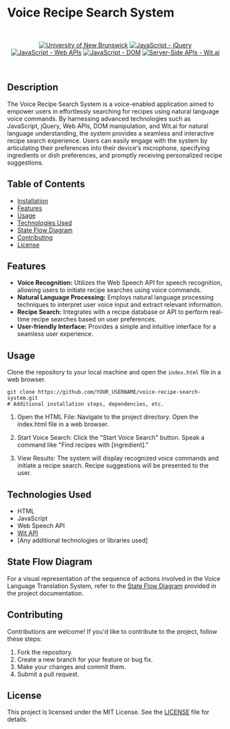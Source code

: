 # Voice Recipe Search System

<br/>
<p align="center">
    <a href="https://unb.ca/cel/bootcamps/coding.html">
        <img alt="University of New Brunswick" src="https://img.shields.io/static/v1.svg?label=bootcamp&message=UNB&color=red" /></a>
    <a href="https://jquery.com/" >
        <img alt="JavaScript - jQuery" src="https://img.shields.io/static/v1.svg?label=JavaScripts&message=jQuery&color=blue" /></a>
    <a href="https://developer.mozilla.org/en-US/docs/Learn/JavaScript/Client-side_web_APIs/Introduction" >
        <img alt="JavaScript - Web APIs" src="https://img.shields.io/static/v1.svg?label=JavaScripts&message=Web APIs&color=green" /></a>
    <a href="https://developer.mozilla.org/en-US/docs/Web/API/Document_Object_Model/Traversing_an_HTML_table_with_JavaScript_and_DOM_Interfaces" >
        <img alt="JavaScript - DOM" src="https://img.shields.io/static/v1.svg?label=JavaScript&message=DOM&color=violet" /></a>
    <a href="[https://developer.mozilla.org/en-US/docs/Learn/Server-side/First_steps/Introduction](https://wit.ai/)" >
        <img alt="Server-Side APIs - Wit.ai" src="https://img.shields.io/static/v1.svg?label=Server-Side APIs&message=Wit.ai&color=orange" /></a>
</p>
<br/>

## Description

The Voice Recipe Search System is a voice-enabled application aimed to empower users in effortlessly searching for recipes using natural language voice commands.
By harnessing advanced technologies such as JavaScript, jQuery, Web APIs, DOM manipulation, and Wit.ai for natural language understanding, the system provides a seamless and interactive recipe search experience.
Users can easily engage with the system by articulating their preferences into their device's microphone, specifying ingredients or dish preferences, and promptly receiving personalized recipe suggestions.

## Table of Contents

- [Installation](#installation)
- [Features](#features)
- [Usage](#usage)
- [Technologies Used](#technologies-used)
- [State Flow Diagram](#state_flow_diagram)
- [Contributing](#contributing)
- [License](#license)



## Features

- **Voice Recognition:** Utilizes the Web Speech API for speech recognition, allowing users to initiate recipe searches using voice commands.
- **Natural Language Processing:** Employs natural language processing techniques to interpret user voice input and extract relevant information.
- **Recipe Search:** Integrates with a recipe database or API to perform real-time recipe searches based on user preferences.
- **User-friendly Interface:** Provides a simple and intuitive interface for a seamless user experience.



## Usage

Clone the repository to your local machine and open the `index.html` file in a web browser.

```
git clone https://github.com/YOUR_USERNAME/voice-recipe-search-system.git
# Additional installation steps, dependencies, etc.

```

1.    Open the HTML File:
        Navigate to the project directory.
        Open the index.html file in a web browser.

2.    Start Voice Search:
        Click the "Start Voice Search" button.
        Speak a command like "Find recipes with [ingredient]."

3.    View Results:
        The system will display recognized voice commands and initiate a recipe search.
        Recipe suggestions will be presented to the user.

## Technologies Used

-    HTML
-    JavaScript
-    Web Speech API
-    [Wit API][wit-api]
-    [Any additional technologies or libraries used]

## State Flow Diagram

For a visual representation of the sequence of actions involved in the Voice Language Translation System, refer to the [State Flow Diagram][state-flow] provided in the project documentation.

## Contributing

Contributions are welcome! If you'd like to contribute to the project, follow these steps:

1.    Fork the repository.
2.    Create a new branch for your feature or bug fix.
3.    Make your changes and commit them.
4.    Submit a pull request.
    
## License

This project is licensed under the MIT License. See the [LICENSE][MIT] file for details.

[project-app]: <>
[project-code]: <https://github.com/naturuplift/bootcamp-project-one/blob/main/index.html>
[state-flow]: <https://github.com/naturuplift/bootcamp-project-one/blob/main/assets/img/Voice%20Language%20Translation%20State%20Diagram%20v2.png>
[wit-api]: <https://wit.ai/>
[MIT]: <https://github.com/naturuplift/bootcamp-project-one/blob/main/LICENSE>
